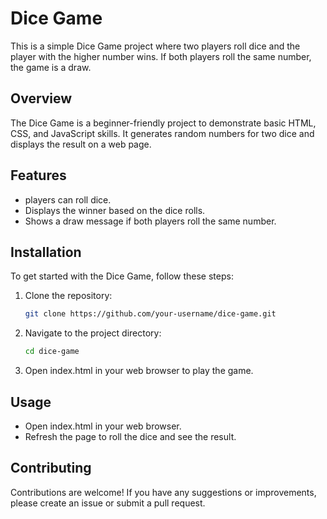 # Dice Game

This is a simple Dice Game project where two players roll dice and the player with the higher number wins. If both players roll the same number, the game is a draw.

## Overview
The Dice Game is a beginner-friendly project to demonstrate basic HTML, CSS, and JavaScript skills. It generates random numbers for two dice and displays the result on a web page.

## Features
- players can roll dice.
- Displays the winner based on the dice rolls.
- Shows a draw message if both players roll the same number.

## Installation
To get started with the Dice Game, follow these steps:

1. Clone the repository:
   ```bash
   git clone https://github.com/your-username/dice-game.git
2. Navigate to the project directory:
   ```bash
   cd dice-game
3. Open index.html in your web browser to play the game.
   
## Usage

- Open index.html in your web browser.
- Refresh the page to roll the dice and see the result.

## Contributing

Contributions are welcome! If you have any suggestions or improvements, please create an issue or submit a pull request.
